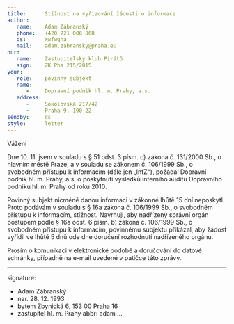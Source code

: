 ```yaml
---
title:      Stížnost na vyřizování žádosti o informace
author:
   name:    Adam Zábranský
   phone:   +420 721 006 868
   ds:      xwfwgha
   mail:    adam.zabransky@praha.eu
our:
   name:    Zastupitelský klub Pirátů
   sign:    ZK Pha 215/2015
your:
   role:    povinný subjekt
   name:
      -     Dopravní podnik hl. m. Prahy, a.s.
   address:
      -     Sokolovská 217/42
      -     Praha 9, 190 22
sendby:     ds
style:      letter
---
```


Vážení 

Dne 10. 11. jsem v souladu s § 51 odst. 3 písm. c) zákona č. 131/2000 Sb., o hlavním městě Praze, a v souladu se zákonem č. 106/1999 Sb., o svobodném přístupu k informacím (dále jen „InfZ“), požádal Dopravní podnik hl. m. Prahy, a.s. o poskytnutí výsledků interního auditu Dopravního podniku hl. m. Prahy od roku 2010. 

Povinný subjekt nicméně danou informaci v zákonné lhůtě 15 dní neposkytl. Proto podávám v souladu s § 16a zákona č. 106/1999 Sb., o svobodném přístupu k informacím, stížnost. Navrhuji, aby nadřízený správní orgán postupem podle § 16a odst. 6 písm. b) zákona č. 106/1999 Sb., o svobodném přístupu k informacím, povinnému subjektu přikázal, aby žádost vyřídil ve lhůtě 5 dnů ode dne doručení rozhodnutí nadřízeného orgánu.

Prosím o komunikaci v elektronické podobě a doručování do datové schránky, případně na
e-mail uvedené v patičce této zprávy.

---
signature:
  - Adam Zábranský
  - nar. 28. 12. 1993
  - bytem Zbynická 6, 153 00 Praha 16
  - zastupitel hl. m. Prahy
abbr:       adam
...
